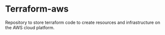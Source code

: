 # Terraform-aws
Repository to store terraform code to create resources and infrastructure on the AWS cloud platform.

